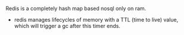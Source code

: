 Redis is a completely hash map based nosql only on ram.

- redis manages lifecycles of memory with a TTL (time to live) value, which will trigger a gc after this timer ends.